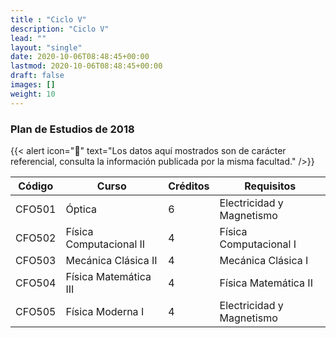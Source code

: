 ```yaml
---
title : "Ciclo V"
description: "Ciclo V"
lead: ""
layout: "single"
date: 2020-10-06T08:48:45+00:00
lastmod: 2020-10-06T08:48:45+00:00
draft: false
images: []
weight: 10
---
```


### Plan de Estudios de 2018

{{< alert icon="🚨" text="Los datos aquí mostrados son de carácter referencial, consulta la información publicada por la misma facultad." />}}

| Código | Curso                   | Créditos | Requisitos                |
| ------ | ----------------------- | -------- | ------------------------- |
| CFO501 | Óptica                  | 6        | Electricidad y Magnetismo |
| CFO502 | Física Computacional II | 4        | Física Computacional I    |
| CFO503 | Mecánica Clásica II     | 4        | Mecánica Clásica I        |
| CFO504 | Física Matemática III   | 4        | Física Matemática II      |
| CFO505 | Física Moderna I        | 4        | Electricidad y Magnetismo |

